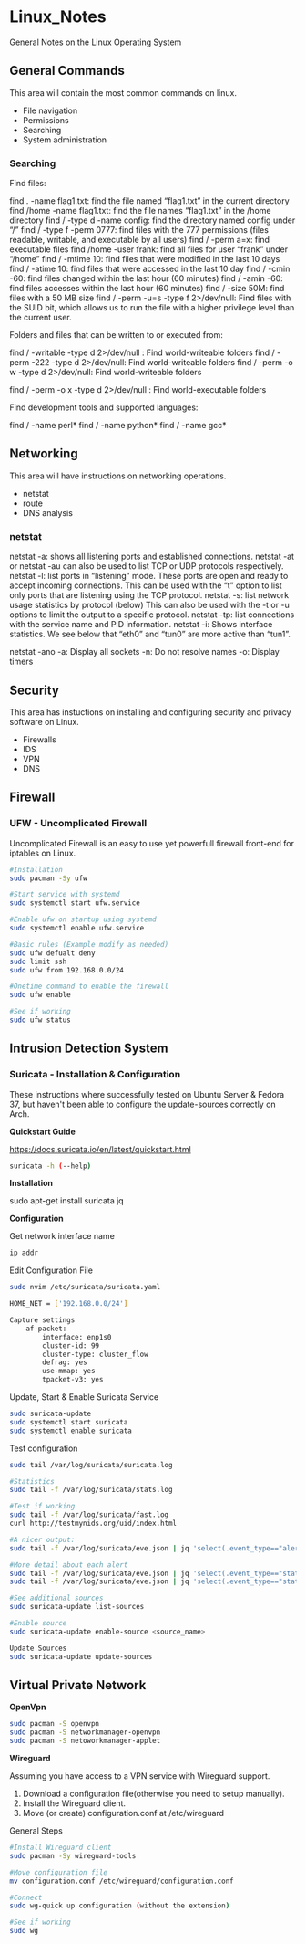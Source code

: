 # Linux_Notes 

General Notes on the Linux Operating System

## General Commands

This area will contain the most common commands on linux.

* File navigation
* Permissions
* Searching
* System administration

### Searching

Find files:

find . -name flag1.txt: find the file named “flag1.txt” in the current directory
find /home -name flag1.txt: find the file names “flag1.txt” in the /home directory
find / -type d -name config: find the directory named config under “/”
find / -type f -perm 0777: find files with the 777 permissions (files readable, writable, and executable by all users)
find / -perm a=x: find executable files
find /home -user frank: find all files for user “frank” under “/home”
find / -mtime 10: find files that were modified in the last 10 days
find / -atime 10: find files that were accessed in the last 10 day
find / -cmin -60: find files changed within the last hour (60 minutes)
find / -amin -60: find files accesses within the last hour (60 minutes)
find / -size 50M: find files with a 50 MB size
find / -perm -u=s -type f 2>/dev/null: Find files with the SUID bit, which allows us to run the file with a higher privilege level than the current user.

Folders and files that can be written to or executed from:

find / -writable -type d 2>/dev/null : Find world-writeable folders
find / -perm -222 -type d 2>/dev/null: Find world-writeable folders
find / -perm -o w -type d 2>/dev/null: Find world-writeable folders

find / -perm -o x -type d 2>/dev/null : Find world-executable folders

Find development tools and supported languages:

find / -name perl*
find / -name python*
find / -name gcc*

## Networking

This area will have instructions on networking operations.

* netstat
* route
* DNS analysis

### netstat

netstat -a: shows all listening ports and established connections.
netstat -at or netstat -au can also be used to list TCP or UDP protocols respectively.
netstat -l: list ports in “listening” mode. These ports are open and ready to accept incoming connections. This can be used with the “t” option to list only ports that are listening using the TCP protocol.
netstat -s: list network usage statistics by protocol (below) This can also be used with the -t or -u options to limit the output to a specific protocol.
netstat -tp: list connections with the service name and PID information.
netstat -i: Shows interface statistics. We see below that “eth0” and “tun0” are more active than “tun1”.

netstat -ano
-a: Display all sockets
-n: Do not resolve names
-o: Display timers

## Security

This area has instuctions on installing and configuring security and privacy software on Linux.

* Firewalls
* IDS
* VPN
* DNS
## Firewall

### UFW - Uncomplicated Firewall 

Uncomplicated Firewall is an easy to use yet powerfull firewall front-end for iptables on Linux.

```bash
#Installation
sudo pacman -Sy ufw

#Start service with systemd
sudo systemctl start ufw.service

#Enable ufw on startup using systemd
sudo systemctl enable ufw.service

#Basic rules (Example modify as needed)
sudo ufw defualt deny
sudo limit ssh
sudo ufw from 192.168.0.0/24

#Onetime command to enable the firewall
sudo ufw enable

#See if working
sudo ufw status 
```
## Intrusion Detection System

### Suricata - Installation & Configuration

These instructions where successfully tested on Ubuntu Server & Fedora 37, but haven't been able to configure the update-sources correctly on Arch.

**Quickstart Guide**

https://docs.suricata.io/en/latest/quickstart.html

```bash
suricata -h (--help)

```
**Installation**

sudo apt-get install suricata jq

**Configuration**

Get network interface name
```bash
ip addr
```
Edit Configuration File
```bash
sudo nvim /etc/suricata/suricata.yaml

HOME_NET = ['192.168.0.0/24']

Capture settings
	af-packet:
		interface: enp1s0
		cluster-id: 99
		cluster-type: cluster_flow
		defrag: yes
		use-mmap: yes
		tpacket-v3: yes
```

Update, Start & Enable Suricata Service
```bash
sudo suricata-update
sudo systemctl start suricata
sudo systemctl enable suricata
```

Test configuration
```bash
sudo tail /var/log/suricata/suricata.log

#Statistics
sudo tail -f /var/log/suricata/stats.log

#Test if working
sudo tail -f /var/log/suricata/fast.log
curl http://testmynids.org/uid/index.html

#A nicer output:
sudo tail -f /var/log/suricata/eve.json | jq 'select(.event_type=="alert")'

#More detail about each alert
sudo tail -f /var/log/suricata/eve.json | jq 'select(.event_type=="stats")|.stats.capture.kernel_packets'
sudo tail -f /var/log/suricata/eve.json | jq 'select(.event_type=="stats")'

#See additional sources
sudo suricata-update list-sources

#Enable source
sudo suricata-update enable-source <source_name>

Update Sources
sudo suricata-update update-sources
```
## Virtual Private Network

**OpenVpn**

```bash
sudo pacman -S openvpn 
sudo pacman -S networkmanager-openvpn 
sudo pacman -S netoworkmanager-applet 
```

**Wireguard**

Assuming you have access to a VPN service with Wireguard support.  

1. Download a configuration file(otherwise you need to setup manually).
2. Install the Wireguard client.
3. Move (or create) configuration.conf at /etc/wireguard

General Steps
```bash
#Install Wireguard client
sudo pacman -Sy wireguard-tools 

#Move configuration file
mv configuration.conf /etc/wireguard/configuration.conf

#Connect
sudo wg-quick up configuration (without the extension)

#See if working
sudo wg
```




